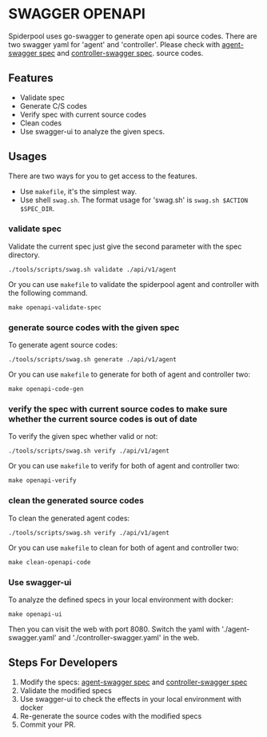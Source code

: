 # SWAGGER OPENAPI

Spiderpool uses go-swagger to generate open api source codes. There are two swagger yaml for 'agent' and 'controller'. Please check
with [agent-swagger spec](https://github.com/spidernet-io/spiderpool/blob/main/api/v1/agent/openapi.yaml) and
[controller-swagger spec](https://github.com/spidernet-io/spiderpool/blob/main/api/v1/controller/openapi.yaml).
source codes.

## Features

* Validate spec
* Generate C/S codes
* Verify spec with current source codes
* Clean codes
* Use swagger-ui to analyze the given specs.

## Usages

There are two ways for you to get access to the features.

* Use `makefile`, it's the simplest way.
* Use shell `swag.sh`. The format usage for 'swag.sh' is `swag.sh $ACTION $SPEC_DIR`.

### validate spec

Validate the current spec just give the second parameter with the spec directory.

```shell
./tools/scripts/swag.sh validate ./api/v1/agent
```

Or you can use `makefile` to validate the spiderpool agent and controller with the following command.  

```shell
make openapi-validate-spec
```

### generate source codes with the given spec

To generate agent source codes:

```shell
./tools/scripts/swag.sh generate ./api/v1/agent
```

Or you can use `makefile` to generate for both of agent and controller two:

```shell
make openapi-code-gen
```

### verify the spec with current source codes to make sure whether the current source codes is out of date

To verify the given spec whether valid or not:

```shell
./tools/scripts/swag.sh verify ./api/v1/agent
```

Or you can use `makefile` to verify for both of agent and controller two:

```shell
make openapi-verify
```

### clean the generated source codes

To clean the generated agent codes:

```shell
./tools/scripts/swag.sh verify ./api/v1/agent
```

Or you can use `makefile` to clean for both of agent and controller two:

```shell
make clean-openapi-code
```

### Use swagger-ui

To analyze the defined specs in your local environment with docker:

```shell
make openapi-ui
```

Then you can visit the web with port 8080. Switch the yaml with './agent-swagger.yaml' and './controller-swagger.yaml' in the web.

## Steps For Developers

1. Modify the specs: [agent-swagger spec](https://github.com/spidernet-io/spiderpool/blob/main/api/v1/agent/openapi.yaml) and
   [controller-swagger spec](https://github.com/spidernet-io/spiderpool/blob/main/api/v1/controller/openapi.yaml)
2. Validate the modified specs
3. Use swagger-ui to check the effects in your local environment with docker
4. Re-generate the source codes with the modified specs
5. Commit your PR.

